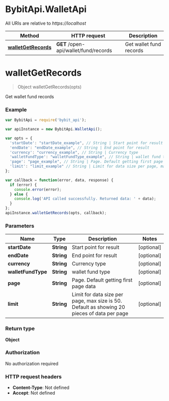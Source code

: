 # BybitApi.WalletApi

All URIs are relative to *https://localhost*

Method | HTTP request | Description
------------- | ------------- | -------------
[**walletGetRecords**](WalletApi.md#walletGetRecords) | **GET** /open-api/wallet/fund/records | Get wallet fund records


<a name="walletGetRecords"></a>
# **walletGetRecords**
> Object walletGetRecords(opts)

Get wallet fund records

### Example
```javascript
var BybitApi = require('bybit_api');

var apiInstance = new BybitApi.WalletApi();

var opts = { 
  'startDate': "startDate_example", // String | Start point for result
  'endDate': "endDate_example", // String | End point for result
  'currency': "currency_example", // String | Currency type
  'walletFundType': "walletFundType_example", // String | wallet fund type
  'page': "page_example", // String | Page. Default getting first page data
  'limit': "limit_example" // String | Limit for data size per page, max size is 50. Default as showing 20 pieces of data per page
};

var callback = function(error, data, response) {
  if (error) {
    console.error(error);
  } else {
    console.log('API called successfully. Returned data: ' + data);
  }
};
apiInstance.walletGetRecords(opts, callback);
```

### Parameters

Name | Type | Description  | Notes
------------- | ------------- | ------------- | -------------
 **startDate** | **String**| Start point for result | [optional] 
 **endDate** | **String**| End point for result | [optional] 
 **currency** | **String**| Currency type | [optional] 
 **walletFundType** | **String**| wallet fund type | [optional] 
 **page** | **String**| Page. Default getting first page data | [optional] 
 **limit** | **String**| Limit for data size per page, max size is 50. Default as showing 20 pieces of data per page | [optional] 

### Return type

**Object**

### Authorization

No authorization required

### HTTP request headers

 - **Content-Type**: Not defined
 - **Accept**: Not defined

